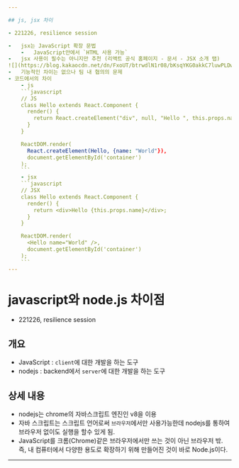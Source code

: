```yaml
---

## js, jsx 차이

- 221226, resilience session

-   jsx는 JavaScript 확장 문법
	-   JavaScript안에서 `HTML 사용 가능`
-   jsx 사용이 필수는 아니지만 추천 (리액트 공식 홈페이지 - 문서 - JSX 소개 탭)
![](https://blog.kakaocdn.net/dn/FxoUT/btrwdlN1r08/bKsqYKG0akkC7luwPLDws0/img.png)
-   기능적인 차이는 없으나 팀 내 협의의 문제
- 코드에서의 차이
	- js
	```javascript
	// JS
	class Hello extends React.Component {
	  render() {
	    return React.createElement("div", null, "Hello ", this.props.name);
	  }
	}

	ReactDOM.render(
	  React.createElement(Hello, {name: "World"}),
	  document.getElementById('container')
	);
	```
	- jsx
	```javascript
	// JSX
	class Hello extends React.Component {
	  render() {
	    return <div>Hello {this.props.name}</div>;
	  }
	}

	ReactDOM.render(
	  <Hello name="World" />,
	  document.getElementById('container')
	);
	```
---
```


# javascript와 node.js 차이점

- 221226, resilience session

## 개요
- JavaScript : `client`에 대한 개발을 하는 도구
- nodejs : backend에서 `server`에 대한 개발을 하는 도구

## 상세 내용
- nodejs는 chrome의 자바스크립트 엔진인 v8을 이용
- 자바 스크립트는 스크립트 언어로써 `브라우저`에서만 사용가능한데 nodejs를 통하여 브라우저 없이도 실행을 할수 있게 됨.
- JavaScript를 크롬(Chrome)같은 브라우저에서만 쓰는 것이 아닌 브라우저 밖. 즉, 내 컴퓨터에서 다양한 용도로 확장하기 위해 만들어진 것이 바로 Node.js이다.

---
<!--stackedit_data:
eyJoaXN0b3J5IjpbNTM3MTM2NDg4LDYxMjA0NDM1OV19
-->